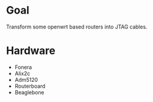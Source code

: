 # Goal


Transform some openwrt based routers into JTAG cables.

# Hardware


* Fonera
* Alix2c
* Adm5120
* Routerboard
* Beaglebone